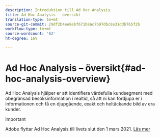 ```yaml
---
description: Introduktion till Ad Hoc Analysis
title: Ad Hoc Analysis – översikt
translation-type: tm+mt
source-git-commit: 29df2b4ee8ebf671b8ac7b97dbc8e31ddb765f2b
workflow-type: tm+mt
source-wordcount: '62'
ht-degree: 16%

---
```



# Ad Hoc Analysis – översikt{#ad-hoc-analysis-overview}

Ad Hoc Analysis hjälper er att identifiera värdefulla kundsegment med obegränsad besöksinformation i realtid, så att ni kan fördjupa er i informationen och få en djupgående, exakt och heltäckande bild av era kunder.

>[!IMPORTANT]
>
>Adobe flyttar Ad Hoc Analysis till livets slut den 1 mars 2021. [Läs mer](https://adobe.ly/discoverworkspace)
